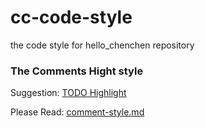 # cc-code-style
the code style for hello_chenchen repository

### The Comments Hight style
Suggestion: [TODO Highlight](https://marketplace.visualstudio.com/items?itemName=wayou.vscode-todo-highlight)

Please Read: [comment-style.md](https://github.com/hello-chenchen/cc-code-style/blob/master/comment-style.md)
